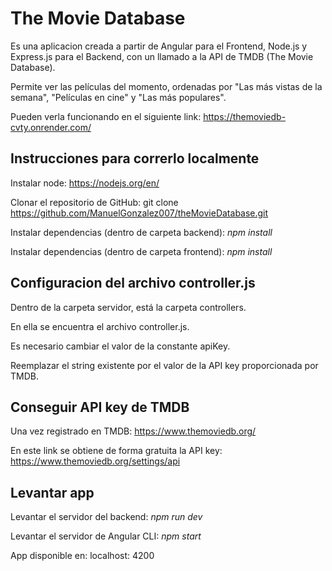 # The Movie Database

Es una aplicacion creada a partir de Angular para el Frontend, Node.js y Express.js para el Backend, con un llamado a la API de TMDB (The Movie Database).

Permite ver las películas del momento, ordenadas por "Las más vistas de la semana", "Películas en cine" y "Las más populares".  

Pueden verla funcionando en el siguiente link: https://themoviedb-cvty.onrender.com/

## Instrucciones para correrlo localmente

Instalar node: https://nodejs.org/en/

Clonar el repositorio de GitHub: git clone https://github.com/ManuelGonzalez007/theMovieDatabase.git

Instalar dependencias (dentro de carpeta backend): *npm install*

Instalar dependencias (dentro de carpeta frontend): *npm install*


## Configuracion del archivo controller.js

Dentro de la carpeta servidor, está la carpeta controllers. 

En ella se encuentra el archivo controller.js.


Es necesario cambiar el valor de la constante apiKey. 

Reemplazar el string existente por el valor de la API key proporcionada por TMDB.

## Conseguir API key de TMDB

Una vez registrado en TMDB: https://www.themoviedb.org/

En este link se obtiene de forma gratuita la API key: https://www.themoviedb.org/settings/api

## Levantar app

Levantar el servidor del backend: *npm run dev*

Levantar el servidor de Angular CLI: *npm start*

App disponible en: localhost: 4200
